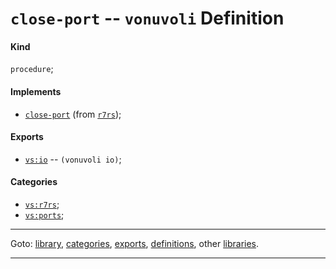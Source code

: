 

<a id='definition__vonuvoli__close-port'></a>

# `close-port` -- `vonuvoli` Definition


<a id='definition__vonuvoli__close-port__kind'></a>

#### Kind

`procedure`;


<a id='definition__vonuvoli__close-port__implements'></a>

#### Implements

 * [`close-port`](../../r7rs/definitions/close-port.md#definition__r7rs__close-port) (from [`r7rs`](../../r7rs/_index.md#library__r7rs));


<a id='definition__vonuvoli__close-port__exports'></a>

#### Exports

 * [`vs:io`](../../vonuvoli/exports/vs_3a_io.md#export__vonuvoli__vs_3a_io) -- `(vonuvoli io)`;


<a id='definition__vonuvoli__close-port__categories'></a>

#### Categories

 * [`vs:r7rs`](../../vonuvoli/categories/vs_3a_r7rs.md#category__vonuvoli__vs_3a_r7rs);
 * [`vs:ports`](../../vonuvoli/categories/vs_3a_ports.md#category__vonuvoli__vs_3a_ports);

----

Goto: [library](../../vonuvoli/_index.md#library__vonuvoli), [categories](../../vonuvoli/categories/_index.md#toc__vonuvoli__categories), [exports](../../vonuvoli/exports/_index.md#toc__vonuvoli__exports), [definitions](../../vonuvoli/definitions/_index.md#toc__vonuvoli__definitions), other [libraries](../../_libraries.md#toc__libraries).

----

